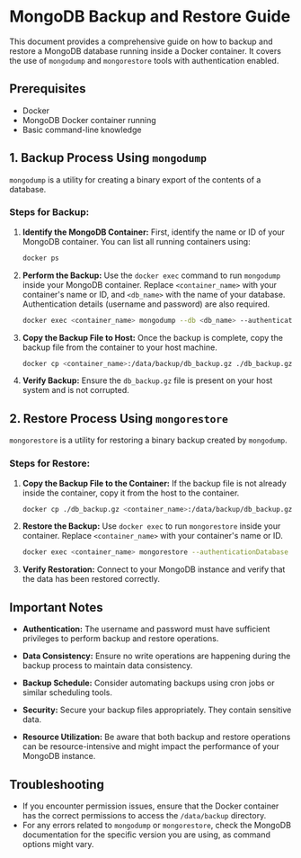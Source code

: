 # MongoDB Backup and Restore Guide

This document provides a comprehensive guide on how to backup and restore a MongoDB database running inside a Docker container. It covers the use of `mongodump` and `mongorestore` tools with authentication enabled.

## Prerequisites

- Docker
- MongoDB Docker container running
- Basic command-line knowledge

## 1. Backup Process Using `mongodump`

`mongodump` is a utility for creating a binary export of the contents of a database. 

### Steps for Backup:

1. **Identify the MongoDB Container:**
   First, identify the name or ID of your MongoDB container. You can list all running containers using:
   ```sh
   docker ps
   ```

2. **Perform the Backup:**
   Use the `docker exec` command to run `mongodump` inside your MongoDB container. Replace `<container_name>` with your container's name or ID, and `<db_name>` with the name of your database. Authentication details (username and password) are also required.
   ```sh
   docker exec <container_name> mongodump --db <db_name> --authenticationDatabase admin -u <username> -p <password> --archive=/tmp/backup/db_backup.gz --gzip
   ```

3. **Copy the Backup File to Host:**
   Once the backup is complete, copy the backup file from the container to your host machine.
   ```sh
   docker cp <container_name>:/data/backup/db_backup.gz ./db_backup.gz
   ```

4. **Verify Backup:**
   Ensure the `db_backup.gz` file is present on your host system and is not corrupted.

## 2. Restore Process Using `mongorestore`

`mongorestore` is a utility for restoring a binary backup created by `mongodump`.

### Steps for Restore:

1. **Copy the Backup File to the Container:**
   If the backup file is not already inside the container, copy it from the host to the container.
   ```sh
   docker cp ./db_backup.gz <container_name>:/data/backup/db_backup.gz
   ```

2. **Restore the Backup:**
   Use `docker exec` to run `mongorestore` inside your container. Replace `<container_name>` with your container's name or ID.
   ```sh
   docker exec <container_name> mongorestore --authenticationDatabase admin -u <username> -p <password> --archive=/data/backup/db_backup.gz --gzip
   ```

3. **Verify Restoration:**
   Connect to your MongoDB instance and verify that the data has been restored correctly.

## Important Notes

- **Authentication:**
  The username and password must have sufficient privileges to perform backup and restore operations.
  
- **Data Consistency:**
  Ensure no write operations are happening during the backup process to maintain data consistency.

- **Backup Schedule:**
  Consider automating backups using cron jobs or similar scheduling tools.

- **Security:**
  Secure your backup files appropriately. They contain sensitive data.

- **Resource Utilization:**
  Be aware that both backup and restore operations can be resource-intensive and might impact the performance of your MongoDB instance.

## Troubleshooting

- If you encounter permission issues, ensure that the Docker container has the correct permissions to access the `/data/backup` directory.
- For any errors related to `mongodump` or `mongorestore`, check the MongoDB documentation for the specific version you are using, as command options might vary.

